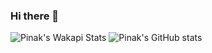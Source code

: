 ### Hi there 👋
![Pinak's Wakapi Stats](https://github-readme-stats.vercel.app/api/wakatime?username=pythoncrazy&api_domain=waka.supersketchy.me&bg_color=1A202C&title_color=2F855A&icon_color=2F855A&text_color=ffffff&custom_title=Wakapi%20Week%20Stats&layout=compact)
![Pinak's GitHub stats](https://github-readme-stats.vercel.app/api?username=pythoncrazy)
